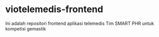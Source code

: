 # viotelemedis-frontend
Ini adalah repositori frontend aplikasi telemedis Tim SMART PHR untuk kompetisi gemastik
